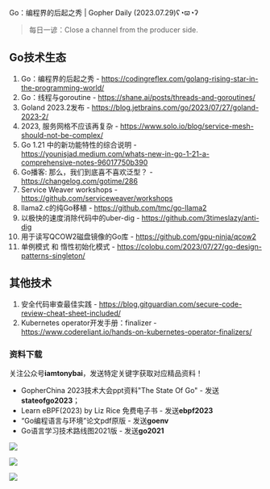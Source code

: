 Go：编程界的后起之秀 | Gopher Daily (2023.07.29)ʕ◔ϖ◔ʔ

>每日一谚：Close a channel from the producer side. 

## Go技术生态

1. Go：编程界的后起之秀 - https://codingreflex.com/golang-rising-star-in-the-programming-world/
2. Go：线程与goroutine - https://shane.ai/posts/threads-and-goroutines/
3. Goland 2023.2发布 - https://blog.jetbrains.com/go/2023/07/27/goland-2023-2/
4. 2023, 服务网格不应该再复杂 - https://www.solo.io/blog/service-mesh-should-not-be-complex/
5. Go 1.21 中的新功能特性的综合说明 - https://younisjad.medium.com/whats-new-in-go-1-21-a-comprehensive-notes-96017750b390
6. Go播客: 那么，我们到底喜不喜欢泛型？ - https://changelog.com/gotime/286
7. Service Weaver workshops - https://github.com/serviceweaver/workshops
8. llama2.c的纯Go移植 - https://github.com/tmc/go-llama2
9. 以极快的速度消除代码中的uber-dig - https://github.com/3timeslazy/anti-dig
10. 用于读写QCOW2磁盘镜像的Go库 - https://github.com/gpu-ninja/qcow2
11. 单例模式 和 惰性初始化模式 - https://colobu.com/2023/07/27/go-design-patterns-singleton/

## 其他技术

1. 安全代码审查最佳实践 - https://blog.gitguardian.com/secure-code-review-cheat-sheet-included/
2. Kubernetes operator开发手册：finalizer - https://www.codereliant.io/hands-on-kubernetes-operator-finalizers/

### 资料下载

关注公众号**iamtonybai**，发送特定关键字获取对应精品资料！

* GopherChina 2023技术大会ppt资料"The State Of Go" - 发送**stateofgo2023**；
* Learn eBPF(2023) by Liz Rice 免费电子书 - 发送**ebpf2023**
* “Go编程语言与环境”论文pdf原版 - 发送**goenv**
* Go语言学习技术路线图2021版 - 发送**go2021**

![](https://mmbiz.qpic.cn/mmbiz_png/cH6WzfQ94mb54jsFJZ3Knmz8obUsf3PBShthmdSw5E01TcYmUReGkj0BWpxHak1HlnlzHvLmKax53YSGr7aNlA/0?wx_fmt=png)

![](https://mmbiz.qpic.cn/mmbiz_png/cH6WzfQ94mZsOgPXTXZgWiaE03ib9r9WFJXC6xJCA5Y6VSesOZqlGxYfODibvR7UPGxiaM7SZZNQZkRtggPXEfBdwQ/0?wx_fmt=png)

![](https://mmbiz.qpic.cn/mmbiz_png/cH6WzfQ94mb54jsFJZ3Knmz8obUsf3PBrSoqeMvoWCticN2cpU64fJ0FYQdXJhP7ia7WRh8628uOAsQYeE2NibRRw/0?wx_fmt=png)

